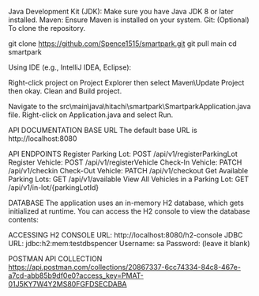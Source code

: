 Java Development Kit (JDK): Make sure you have Java JDK 8 or later installed.
Maven: Ensure Maven is installed on your system.
Git: (Optional) To clone the repository.

git clone https://github.com/Spence1515/smartpark.git
git pull main
cd smartpark

Using IDE (e.g., IntelliJ IDEA, Eclipse):

Right-click project on Project Explorer then select Maven\Update Project then okay.
Clean and Build project.

Navigate to the src\main\java\hitachi\smartpark\SmartparkApplication.java file.
Right-click on Application.java and select Run.


API DOCUMENTATION
BASE URL
The default base URL is http://localhost:8080

API ENDPOINTS
Register Parking Lot: POST /api/v1/registerParkingLot
Register Vehicle: POST /api/v1/registerVehicle
Check-In Vehicle: PATCH /api/v1/checkin
Check-Out Vehicle: PATCH /api/v1/checkout
Get Available Parking Lots: GET /api/v1/available
View All Vehicles in a Parking Lot: GET /api/v1/in-lot/{parkingLotId}


DATABASE
The application uses an in-memory H2 database, which gets initialized at runtime. You can access the H2 console to view the database contents:

ACCESSING H2 CONSOLE
URL: http://localhost:8080/h2-console
JDBC URL: jdbc:h2:mem:testdbspencer
Username: sa
Password: (leave it blank)

POSTMAN API COLLECTION
https://api.postman.com/collections/20867337-6cc74334-84c8-467e-a7cd-abb85b9df0e0?access_key=PMAT-01J5KY7W4Y2MS80FGFDSECDABA
